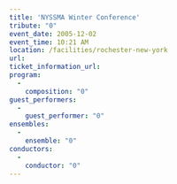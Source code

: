 ```yaml
---
title: 'NYSSMA Winter Conference'
tribute: "0"
event_date: 2005-12-02
event_time: 10:21 AM
location: /facilities/rochester-new-york
url: 
ticket_information_url: 
program: 
  -
    composition: "0"
guest_performers: 
  -
    guest_performer: "0"
ensembles: 
  -
    ensemble: "0"
conductors: 
  -
    conductor: "0"
---
```

